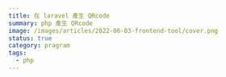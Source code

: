 ```yaml
---
title: 在 laravel 產生 QRcode
summary: php 產生 QRcode
image: /images/articles/2022-06-03-frontend-tool/cover.png
status: true
category: pragram
tags:
  - php
---
```


